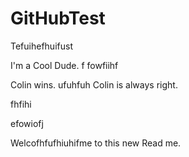 # GitHubTest
Tefuihefhuifust

I'm a Cool Dude.
f
fowfiihf

Colin wins.
ufuhfuh
Colin is always right.






fhfihi

efowiofj

Welcofhfufhiuhifme to this new Read me.